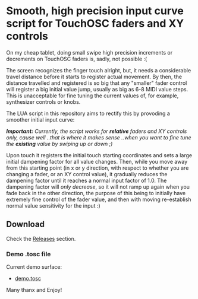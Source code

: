 # Smooth, high precision input curve script for TouchOSC faders and XY controls

On my cheap tablet, doing small swipe high precision increments or decrements on
TouchOSC faders is, sadly, not possible :(

The screen recognizes the finger touch alright, but, it needs a considerable
travel distance before it starts to register actual movement. By then, the
distance travelled and registered is so big that any "smaller" fader control
will register a big initial value jump, usually as big as 6-8 MIDI value
steps. This is unacceptable for fine tuning the current values of, for example,
synthesizer controls or knobs.

The LUA script in this repository aims to rectify this by provoding a smoother
initial input curve:

***Important:** Currently, the script works for **relative** faders and XY
controls only, cause well ..that is where it makes sense ..when you want to fine
tune the **existing** value by swiping up or down ;)*

Upon touch it registers the initial touch starting coordinates and sets a large
initial dampening factor for all value changes. Then, while you move away from
this starting point (in x or y direction, with respect to whether you are
changing a fader, or an XY control value), it gradually reduces the dampening
factor until it reaches a normal input factor of 1.0. The dampening factor will
*only decrease*, so it will not ramp up again when you fade back in the other
direction, the purpose of this being to initially have extremely fine control of
the fader value, and then with moving re-establish normal value sensitivity for
the input :)

## Download

Check the
[Releases](https://github.com/bobbadshy/touchosc_luascript_smooth_input_curve/releases)
section.

### Demo .tosc file

Current demo surface:
- [demo.tosc](https://github.com/bobbadshy/touchosc_luascript_smooth_input_curve/raw/refs/heads/main/demo.tosc)

Many thanx and Enjoy!
